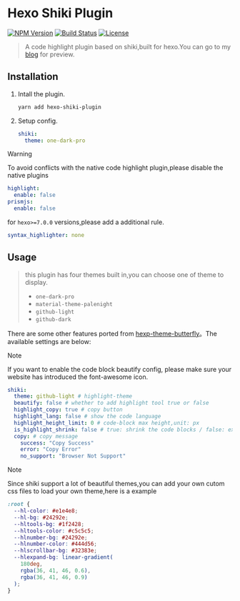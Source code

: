 # Hexo Shiki Plugin

<p align="left">
  <a href="https://www.npmjs.com/package/hexo-shiki-plugin"
    ><img
      src="https://img.shields.io/npm/v/hexo-shiki-plugin.svg?style=flat-square&colorB=51C838"
      alt="NPM Version"
  /></a>
  <a
    href="https://github.com/nova1751/hexo-shiki-plugin/actions/workflows/publish.yml"
    ><img
      src="https://img.shields.io/github/actions/workflow/status/nova1751/hexo-shiki-plugin/publish.yml?style=flat-square"
      alt="Build Status"
  /></a>
  <a href="https://github.com/nova1751/hexo-shiki-plugin/blob/main/LICENSE"
    ><img
      src="https://img.shields.io/badge/license-MIT-brightgreen.svg?style=flat-square"
      alt="License"
  /></a>
</p>

> A code highlight plugin based on shiki,built for hexo.You can go to my [blog](https://refrain.cf) for preview.

## Installation

1. Intall the plugin.
   ```bash
   yarn add hexo-shiki-plugin
   ```
2. Setup config.
   ```yml
   shiki:
     theme: one-dark-pro
   ```

> [!WARNING]
> To avoid conflicts with the native code highlight plugin,please disable the native plugins
>
> ```yml
> highlight:
>   enable: false
> prismjs:
>   enable: false
> ```
>
> for `hexo>=7.0.0` versions,please add a additional rule.
>
> ```yml
> syntax_highlighter: none
> ```

## Usage

> this plugin has four themes built in,you can choose one of theme to display.
>
> - `one-dark-pro`
> - `material-theme-palenight`
> - `github-light`
> - `github-dark`

There are some other features ported from [hexp-theme-butterfly](https://github.com/jerryc127/hexo-theme-butterfly.git)。The available settings are below:

> [!NOTE]
> If you want to enable the code block beautify config, please make sure your website has introduced the font-awesome icon.

```yml
shiki:
  theme: github-light # highlight-theme
  beautify: false # whether to add highlight tool true or false
  highlight_copy: true # copy button
  highlight_lang: false # show the code language
  highlight_height_limit: 0 # code-block max height,unit: px
  is_highlight_shrink: false # true: shrink the code blocks / false: expand the code blocks | none: expand code blocks and hide the button
  copy: # copy message
    success: "Copy Success"
    error: "Copy Error"
    no_support: "Browser Not Support"
```

> [!NOTE]
> Since shiki support a lot of beautiful themes,you can add your own cutom css files to load your own theme,here is a example

```css
:root {
  --hl-color: #e1e4e8;
  --hl-bg: #24292e;
  --hltools-bg: #1f2428;
  --hltools-color: #c5c5c5;
  --hlnumber-bg: #24292e;
  --hlnumber-color: #444d56;
  --hlscrollbar-bg: #32383e;
  --hlexpand-bg: linear-gradient(
    180deg,
    rgba(36, 41, 46, 0.6),
    rgba(36, 41, 46, 0.9)
  );
}
```
